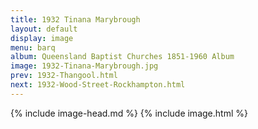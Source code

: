 ```yaml
---
title: 1932 Tinana Marybrough
layout: default
display: image
menu: barq
album: Queensland Baptist Churches 1851-1960 Album
image: 1932-Tinana-Marybrough.jpg
prev: 1932-Thangool.html
next: 1932-Wood-Street-Rockhampton.html
---
```

{% include image-head.md %}
{% include image.html %}
